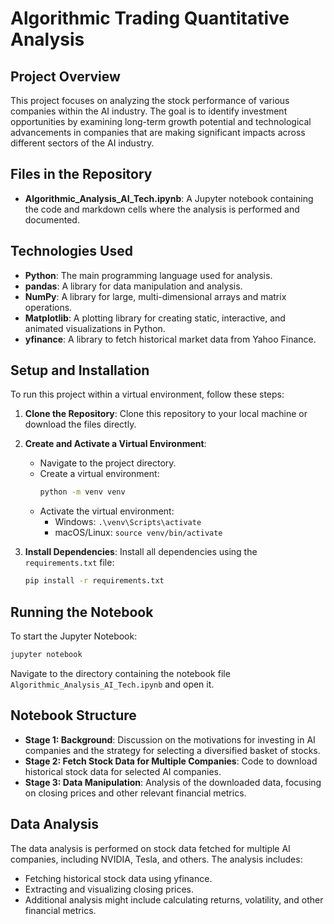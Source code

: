 # Algorithmic Trading Quantitative Analysis

## Project Overview

This project focuses on analyzing the stock performance of various companies within the AI industry. The goal is to identify investment opportunities by examining long-term growth potential and technological advancements in companies that are making significant impacts across different sectors of the AI industry.

## Files in the Repository

-   **Algorithmic_Analysis_AI_Tech.ipynb**: A Jupyter notebook containing the code and markdown cells where the analysis is performed and documented.

## Technologies Used

-   **Python**: The main programming language used for analysis.
-   **pandas**: A library for data manipulation and analysis.
-   **NumPy**: A library for large, multi-dimensional arrays and matrix operations.
-   **Matplotlib**: A plotting library for creating static, interactive, and animated visualizations in Python.
-   **yfinance**: A library to fetch historical market data from Yahoo Finance.

## Setup and Installation

To run this project within a virtual environment, follow these steps:

1. **Clone the Repository**:
   Clone this repository to your local machine or download the files directly.

2. **Create and Activate a Virtual Environment**:

    - Navigate to the project directory.
    - Create a virtual environment:
        ```bash
        python -m venv venv
        ```
    - Activate the virtual environment:
        - Windows: `.\venv\Scripts\activate`
        - macOS/Linux: `source venv/bin/activate`

3. **Install Dependencies**:
   Install all dependencies using the `requirements.txt` file:
    ```bash
    pip install -r requirements.txt
    ```

## Running the Notebook

To start the Jupyter Notebook:

```bash
jupyter notebook
```

Navigate to the directory containing the notebook file `Algorithmic_Analysis_AI_Tech.ipynb` and open it.

## Notebook Structure

-   **Stage 1: Background**: Discussion on the motivations for investing in AI companies and the strategy for selecting a diversified basket of stocks.
-   **Stage 2: Fetch Stock Data for Multiple Companies**: Code to download historical stock data for selected AI companies.
-   **Stage 3: Data Manipulation**: Analysis of the downloaded data, focusing on closing prices and other relevant financial metrics.

## Data Analysis

The data analysis is performed on stock data fetched for multiple AI companies, including NVIDIA, Tesla, and others. The analysis includes:

-   Fetching historical stock data using yfinance.
-   Extracting and visualizing closing prices.
-   Additional analysis might include calculating returns, volatility, and other financial metrics.
